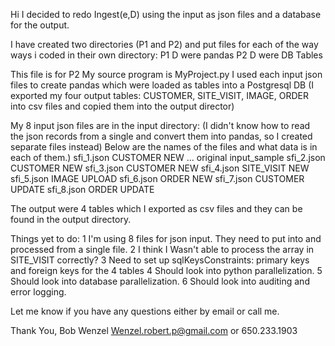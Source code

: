 Hi
I decided to redo Ingest(e,D) using the input as json files and a database for the output.

I have created two directories (P1 and P2) and put files for each of the way ways i coded in their own directory:
P1 D were pandas
P2 D were DB Tables

This file is for P2
My source program is MyProject.py
I used each input json files to create pandas which were loaded as tables into a Postgresql DB
(I exported my four output tables:  CUSTOMER, SITE_VISIT, IMAGE, ORDER into csv files and copied them into the output director)

My 8 input json files are in the input directory:
(I didn't know how to read the json records from a single and convert them into pandas, so I created separate files instead) Below are
the names of the files and what data is in each of them.)
sfi_1.json  CUSTOMER NEW ... original input_sample
sfi_2.json  CUSTOMER NEW
sfi_3.json  CUSTOMER NEW
sfi_4.json  SITE_VISIT NEW
sfi_5.json  IMAGE UPLOAD
sfi_6.json  ORDER NEW
sfi_7.json  CUSTOMER UPDATE
sfi_8.json  ORDER UPDATE

The output were 4 tables which I exported as csv files and they can be found in the output directory.

Things yet to do:
1 I'm using 8 files for json input.  They need to put into and processed from  a single file.
2 I think I Wasn't able to process the array in SITE_VISIT correctly?
3 Need to set up sqlKeysConstraints:  primary keys and foreign keys for the 4 tables
4 Should look into python parallelization.
5 Should look into database parallelization.
6 Should look into auditing and error logging.

Let me know if you have any questions either by email or call me.

Thank You,
Bob Wenzel
Wenzel.robert.p@gmail.com    or 650.233.1903


